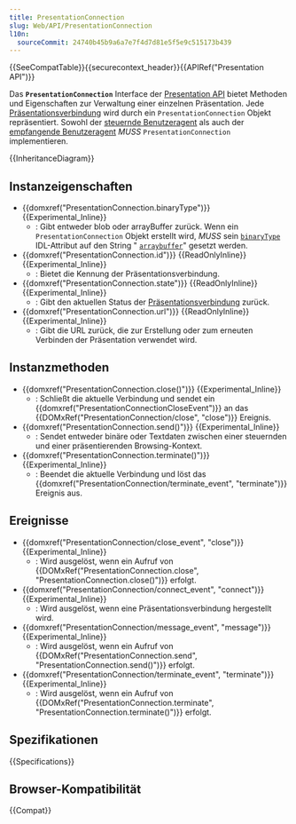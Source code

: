 ```yaml
---
title: PresentationConnection
slug: Web/API/PresentationConnection
l10n:
  sourceCommit: 24740b45b9a6a7e7f4d7d81e5f5e9c515173b439
---
```


{{SeeCompatTable}}{{securecontext_header}}{{APIRef("Presentation API")}}

Das **`PresentationConnection`** Interface der [Presentation API](/de/docs/Web/API/Presentation_API) bietet Methoden und Eigenschaften zur Verwaltung einer einzelnen Präsentation. Jede [Präsentationsverbindung](https://www.w3.org/TR/presentation-api/#dfn-presentation-connection) wird durch ein `PresentationConnection` Objekt repräsentiert. Sowohl der [steuernde Benutzeragent](https://www.w3.org/TR/presentation-api/#dfn-controlling-user-agent) als auch der [empfangende Benutzeragent](https://www.w3.org/TR/presentation-api/#dfn-receiving-user-agent) _MUSS_ `PresentationConnection` implementieren.

{{InheritanceDiagram}}

## Instanzeigenschaften

- {{domxref("PresentationConnection.binaryType")}} {{Experimental_Inline}}
  - : Gibt entweder blob oder arrayBuffer zurück. Wenn ein `PresentationConnection` Objekt erstellt wird, _MUSS_ sein [`binaryType`](https://www.w3.org/TR/presentation-api/#idl-def-presentationconnection-binarytype) IDL-Attribut auf den String " [`arraybuffer`](https://www.w3.org/TR/presentation-api/#dom-binarytype-arraybuffer)" gesetzt werden.
- {{domxref("PresentationConnection.id")}} {{ReadOnlyInline}} {{Experimental_Inline}}
  - : Bietet die Kennung der Präsentationsverbindung.
- {{domxref("PresentationConnection.state")}} {{ReadOnlyInline}} {{Experimental_Inline}}
  - : Gibt den aktuellen Status der [Präsentationsverbindung](https://www.w3.org/TR/presentation-api/#dfn-presentation-connection) zurück.
- {{domxref("PresentationConnection.url")}} {{ReadOnlyInline}} {{Experimental_Inline}}
  - : Gibt die URL zurück, die zur Erstellung oder zum erneuten Verbinden der Präsentation verwendet wird.

## Instanzmethoden

- {{domxref("PresentationConnection.close()")}} {{Experimental_Inline}}
  - : Schließt die aktuelle Verbindung und sendet ein {{domxref("PresentationConnectionCloseEvent")}} an das {{DOMxRef("PresentationConnection/close", "close")}} Ereignis.
- {{domxref("PresentationConnection.send()")}} {{Experimental_Inline}}
  - : Sendet entweder binäre oder Textdaten zwischen einer steuernden und einer präsentierenden Browsing-Kontext.
- {{domxref("PresentationConnection.terminate()")}} {{Experimental_Inline}}
  - : Beendet die aktuelle Verbindung und löst das {{domxref("PresentationConnection/terminate_event", "terminate")}} Ereignis aus.

## Ereignisse

- {{domxref("PresentationConnection/close_event", "close")}} {{Experimental_Inline}}
  - : Wird ausgelöst, wenn ein Aufruf von {{DOMxRef("PresentationConnection.close", "PresentationConnection.close()")}} erfolgt.
- {{domxref("PresentationConnection/connect_event", "connect")}} {{Experimental_Inline}}
  - : Wird ausgelöst, wenn eine Präsentationsverbindung hergestellt wird.
- {{domxref("PresentationConnection/message_event", "message")}} {{Experimental_Inline}}
  - : Wird ausgelöst, wenn ein Aufruf von {{DOMxRef("PresentationConnection.send", "PresentationConnection.send()")}} erfolgt.
- {{domxref("PresentationConnection/terminate_event", "terminate")}} {{Experimental_Inline}}
  - : Wird ausgelöst, wenn ein Aufruf von {{DOMxRef("PresentationConnection.terminate", "PresentationConnection.terminate()")}} erfolgt.

## Spezifikationen

{{Specifications}}

## Browser-Kompatibilität

{{Compat}}
